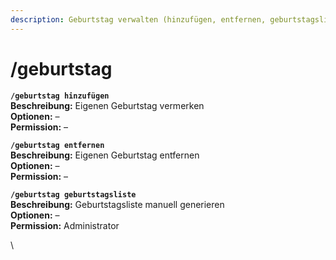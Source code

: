 ```yaml
---
description: Geburtstag verwalten (hinzufügen, entfernen, geburtstagsliste)
---
```


# /geburtstag

**`/geburtstag hinzufügen`**\
**Beschreibung:** Eigenen Geburtstag vermerken\
**Optionen:** –\
**Permission:** –



**`/geburtstag entfernen`**\
**Beschreibung:** Eigenen Geburtstag entfernen\
**Optionen:** –\
**Permission:** –



**`/geburtstag geburtstagsliste`**\
**Beschreibung:** Geburtstagsliste manuell generieren\
**Optionen:** –\
**Permission:** Administrator

\
